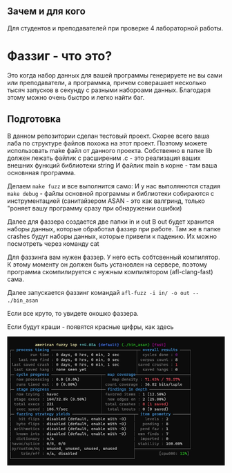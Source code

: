## Зачем и для кого
Для студентов и преподавателей при проверке 4 лабораторной работы.

# Фаззиг - что это?
Это когда набор данных для вашей программы генерируете не вы сами или преподаватели, а программка,
причем  соверашает несколько тысяч запусков в секунду с разными набороами данных.
Благодаря этому можно очень быстро и легко найти баг. 

## Подготовка
В данном репозитории сделан тестовый проект. Скорее всего ваша лаба по структуре файлов похожа на этот проект.
Поэтому можете использовать make файл от данного проекта.
Собственно в папке lib должен лежать файлик с расширеним .c - это реализация ваших внешних функций библиотеки string
И файлик main в корне - там ваша основнная программа.

Делаем `make fuzz` и все выполнится само:
И у нас выполянются стадия `make debug` - файлы основной программы и библиотеки собираются с инструментацией 
(санитайзером ASAN - это как валгринд, только "роняет вашу программу сразу при обнаружении ошибки)

Далее для фаззера создается две папки in и out 
В out будет хранится наборы данных, которые обработал фаззер при работе.
Там же в папке crashes будут наборы данных, которые привели к падению. 
Их можно посмотреть через команду cat

Для фаззинга вам нужен фаззер. 
У него есть собтсвенный компилятор.
К этому моменту он должен быть установлен на сервере, поэтому программа скомпилируется с нужным компилятором (afl-clang-fast) сама.

Далее запускается фаззинг командай `afl-fuzz -i in/ -o out -- ./bin_asan `

Если все круто, то увидете окошко фаззера. 

Если будут краши - появятся красные цифры, как здесь

![AFL crush!](/docks/afl.jpg "AFL")
